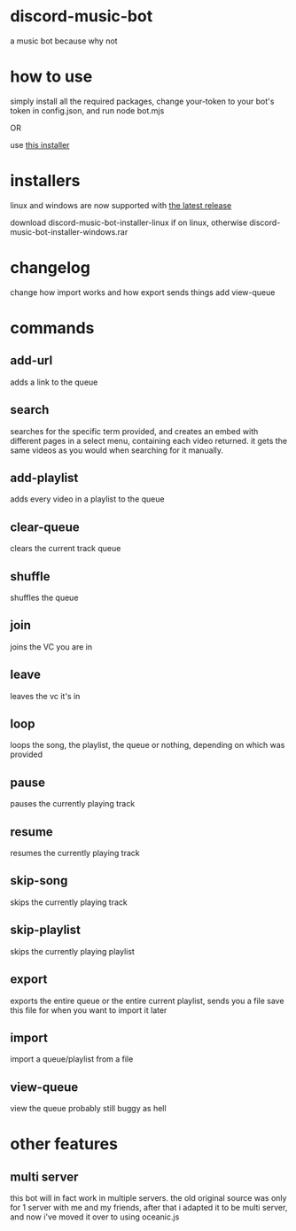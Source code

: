 # discord-music-bot
a music bot because why not

# how to use

simply install all the required packages, change your-token to your bot's token in config.json, and run node bot.mjs

OR

use [this installer](https://github.com/fheahdythdr/discord-music-bot-setup/releases/tag/v1.1.0)

# installers

linux and windows are now supported with [the latest release](https://github.com/fheahdythdr/discord-music-bot-setup/releases/tag/v1.1.0)

download discord-music-bot-installer-linux if on linux, otherwise discord-music-bot-installer-windows.rar

# changelog

change how import works and how export sends things
add view-queue

# commands

## add-url

adds a link to the queue

## search

searches for the specific term provided, and creates an embed with different pages in a select menu, containing each video returned. it gets the same videos as you would when searching for it manually.

## add-playlist

adds every video in a playlist to the queue

## clear-queue

clears the current track queue

## shuffle

shuffles the queue

## join

joins the VC you are in

## leave

leaves the vc it's in

## loop

loops the song, the playlist, the queue or nothing, depending on which was provided

## pause

pauses the currently playing track

## resume

resumes the currently playing track

## skip-song

skips the currently playing track

## skip-playlist

skips the currently playing playlist

## export

exports the entire queue or the entire current playlist, sends you a file
save this file for when you want to import it later

## import

import a queue/playlist from a file

## view-queue

view the queue
probably still buggy as hell

# other features

## multi server

this bot will in fact work in multiple servers. the old original source was only for 1 server with me and my friends, after that i adapted it to be multi server, and now i've moved it over to using oceanic.js
